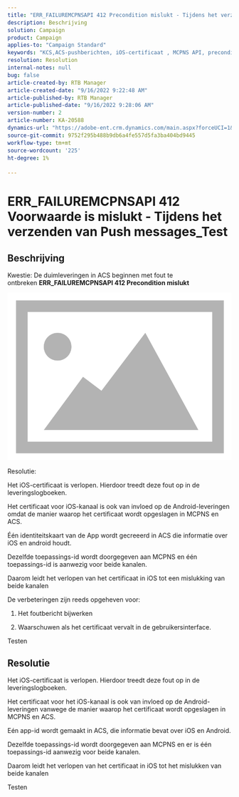 ```yaml
---
title: "ERR_FAILUREMCPNSAPI 412 Precondition mislukt - Tijdens het verzenden van Push messages_Test"
description: Beschrijving
solution: Campaign
product: Campaign
applies-to: "Campaign Standard"
keywords: "KCS,ACS-pushberichten, iOS-certificaat , MCPNS API, precondition failed"
resolution: Resolution
internal-notes: null
bug: false
article-created-by: RTB Manager
article-created-date: "9/16/2022 9:22:48 AM"
article-published-by: RTB Manager
article-published-date: "9/16/2022 9:28:06 AM"
version-number: 2
article-number: KA-20588
dynamics-url: "https://adobe-ent.crm.dynamics.com/main.aspx?forceUCI=1&pagetype=entityrecord&etn=knowledgearticle&id=c07f1620-a135-ed11-9db1-00224808679b"
source-git-commit: 9752f295b488b9db6a4fe557d5fa3ba404bd9445
workflow-type: tm+mt
source-wordcount: '225'
ht-degree: 1%

---
```


# ERR_FAILUREMCPNSAPI 412 Voorwaarde is mislukt - Tijdens het verzenden van Push messages_Test

## Beschrijving


Kwestie: De duimleveringen in ACS beginnen met fout te ontbreken <b>ERR_FAILUREMCPNSAPI 412 Precondition mislukt </b>

![](assets/___0cbe6fd2-a135-ed11-9db1-00224808679b___.png)



Resolutie:

Het iOS-certificaat is verlopen. Hierdoor treedt deze fout op in de leveringslogboeken.

Het certificaat voor iOS-kanaal is ook van invloed op de Android-leveringen omdat de manier waarop het certificaat wordt opgeslagen in MCPNS en ACS.

Één identiteitskaart van de App wordt gecreeerd in ACS die informatie over iOS en android houdt.

Dezelfde toepassings-id wordt doorgegeven aan MCPNS en één toepassings-id is aanwezig voor beide kanalen.

Daarom leidt het verlopen van het certificaat in iOS tot een mislukking van beide kanalen



De verbeteringen zijn reeds opgeheven voor:

1. Het foutbericht bijwerken

2. Waarschuwen als het certificaat vervalt in de gebruikersinterface.





Testen


## Resolutie


Het iOS-certificaat is verlopen. Hierdoor treedt deze fout op in de leveringslogboeken.

Het certificaat voor het iOS-kanaal is ook van invloed op de Android-leveringen vanwege de manier waarop het certificaat wordt opgeslagen in MCPNS en ACS.

Eén app-id wordt gemaakt in ACS, die informatie bevat over iOS en Android.

Dezelfde toepassings-id wordt doorgegeven aan MCPNS en er is één toepassings-id aanwezig voor beide kanalen.

Daarom leidt het verlopen van het certificaat in iOS tot het mislukken van beide kanalen





Testen
